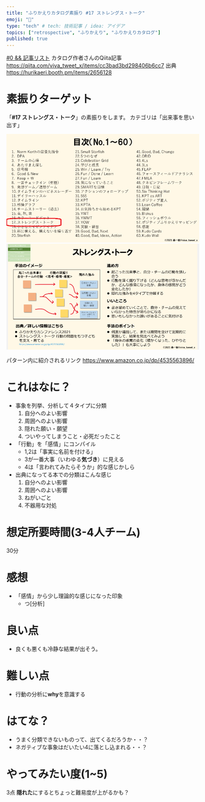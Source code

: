 ```yaml
---
title: "ふりかえりカタログ素振り #17 ストレングス・トーク"
emoji: "🐙"
type: "tech" # tech: 技術記事 / idea: アイデア
topics: ["retrospective", "ふりかえり", "ふりかえりカタログ"]
published: true
---
```


[#0 && 記事リスト](/datsuns/articles/retrospective-su-bu-ri-0.md)
カタログ作者さんのQiita記事
https://qiita.com/viva_tweet_x/items/cc3bad3bd298406b6cc7
出典
https://hurikaeri.booth.pm/items/2656128

# 素振りターゲット

「**\#17 ストレングス・トーク**」の素振りをします。
カテゴリは「出来事を思い出す」

![target](/images/retrospective-su-bu-ri/17-target.png)
![pattern](/images/retrospective-su-bu-ri/17-pattern.png)

パターン内に紹介されるリンク
https://www.amazon.co.jp/dp/4535563896/

# これはなに？

* 事象を列挙、分析して４タイプに分類
   1. 自分へのよい影響
   1. 周囲へのよい影響
   1. 隠れた願い・願望
   1. ついやってしまうこと・必死だったこと
* 「行動」を「感情」にコンパイル
   * 1,2は「事実に名前を付ける」
   * 3が一番大事（いわゆる**気づき**）に見える
   * 4は「言われてみたらそうか」的な感じかしら
* 出典になってる本での分類はこんな感じ
   1. 自分へのよい影響
   1. 周囲へのよい影響
   1. ねがいごと
   1. 不器用な対処

# 想定所要時間(3-4人チーム)

30分

# 感想

* 「感情」から少し理論的な感じになった印象
   * つ[分析]

# 良い点

* 良くも悪くも冷静な結果が出そう。

# 難しい点

* 行動の分析に**why**を意識する

# はてな？

* うまく分類できないものって、出てくるだろうか・・？
* ネガティブな事象はだいたい4に落とし込まれる・・？

# やってみたい度(1~5)

3点
**隠れた**にするとちょっと難易度が上がるかも？
